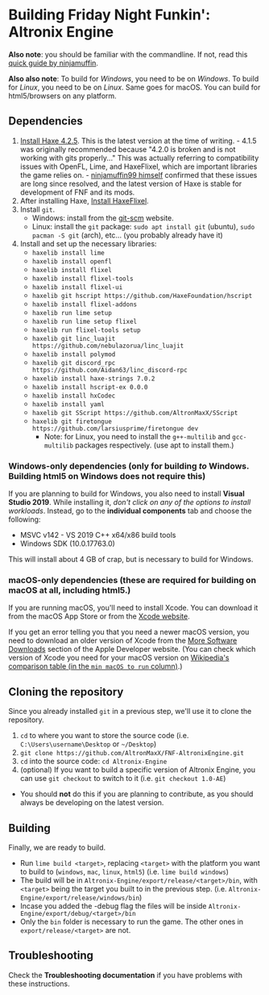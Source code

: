 # Building Friday Night Funkin': Altronix Engine

**Also note**: you should be familiar with the commandline. If not, read this [quick guide by ninjamuffin](https://ninjamuffin99.newgrounds.com/news/post/1090480).

**Also also note**: To build for *Windows*, you need to be on *Windows*. To build for *Linux*, you need to be on *Linux*. Same goes for macOS. You can build for html5/browsers on any platform.

## Dependencies
  1. [Install Haxe 4.2.5](https://haxe.org/download/). This is the latest version at the time of writing.
 	- 4.1.5 was originally recommended because "4.2.0 is broken and is not working with gits properly..." This was actually referring to compatibility issues with OpenFL, Lime, and HaxeFlixel, which are important libraries the game relies on.
 	- [ninjamuffin99 himself](https://github.com/HaxeFoundation/haxe/issues/10443#issuecomment-948958011) confirmed that these issues are long since resolved, and the latest version of Haxe is stable for development of FNF and its mods.
 2. After installing Haxe, [Install HaxeFlixel](https://haxeflixel.com/documentation/install-haxeflixel/).
 3. Install `git`.
	 - Windows: install from the [git-scm](https://git-scm.com/downloads) website.
	 - Linux: install the `git` package: `sudo apt install git` (ubuntu), `sudo pacman -S git` (arch), etc... (you probably already have it)
 4. Install and set up the necessary libraries:
	 - `haxelib install lime`
	 - `haxelib install openfl`
	 - `haxelib install flixel`
	 - `haxelib install flixel-tools`
	 - `haxelib install flixel-ui`
	 - `haxelib git hscript https://github.com/HaxeFoundation/hscript`
	 - `haxelib install flixel-addons`
	 - `haxelib run lime setup`
	 - `haxelib run lime setup flixel`
	 - `haxelib run flixel-tools setup`
	 - `haxelib git linc_luajit https://github.com/nebulazorua/linc_luajit`
	 - `haxelib install polymod`
	 - `haxelib git discord_rpc https://github.com/Aidan63/linc_discord-rpc`
	 - `haxelib install haxe-strings 7.0.2`
	 - `haxelib install hscript-ex 0.0.0`
	 - `haxelib install hxCodec`
	 - `haxelib install yaml`
	 - `haxelib git SScript https://github.com/AltronMaxX/SScript`
	 - `haxelib git firetongue https://github.com/larsiusprime/firetongue dev`
	      - Note: for Linux, you need to install the `g++-multilib` and `gcc-multilib` packages respectively. (use apt to install them.)

### Windows-only dependencies (only for building *to* Windows. Building html5 on Windows does not require this)
If you are planning to build for Windows, you also need to install **Visual Studio 2019**. While installing it, *don't click on any of the options to install workloads*. Instead, go to the **individual components** tab and choose the following:

-   MSVC v142 - VS 2019 C++ x64/x86 build tools
-   Windows SDK (10.0.17763.0)

This will install about 4 GB of crap, but is necessary to build for Windows.

### macOS-only dependencies (these are required for building on macOS at all, including html5.)
If you are running macOS, you'll need to install Xcode. You can download it from the macOS App Store or from the [Xcode website](https://developer.apple.com/xcode/).

If you get an error telling you that you need a newer macOS version, you need to download an older version of Xcode from the [More Software Downloads](https://developer.apple.com/download/more/) section of the Apple Developer website. (You can check which version of Xcode you need for your macOS version on [Wikipedia's comparison table (in the `min macOS to run` column)](https://en.wikipedia.org/wiki/Xcode#Version_comparison_table).)

## Cloning the repository
Since you already installed `git` in a previous step, we'll use it to clone the repository.
1. `cd` to where you want to store the source code (i.e. `C:\Users\username\Desktop` or `~/Desktop`)
2. `git clone https://github.com/AltronMaxX/FNF-AltronixEngine.git`
3. `cd` into the source code: `cd Altronix-Engine`
4. (optional) If you want to build a specific version of Altronix Engine, you can use `git checkout` to switch to it (i.e. `git checkout 1.0-AE`)
- You should **not** do this if you are planning to contribute, as you should always be developing on the latest version.

## Building
Finally, we are ready to build.

- Run `lime build <target>`, replacing `<target>` with the platform you want to build to (`windows`, `mac`, `linux`, `html5`) (i.e. `lime build windows`)
- The build will be in `Altronix-Engine/export/release/<target>/bin`, with `<target>` being the target you built to in the previous step. (i.e. `Altronix-Engine/export/release/windows/bin`)
- Incase you added the -debug flag the files will be inside `Altronix-Engine/export/debug/<target>/bin`
- Only the `bin` folder is necessary to run the game. The other ones in `export/release/<target>` are not.

## Troubleshooting
Check the **Troubleshooting documentation** if you have problems with these instructions.
